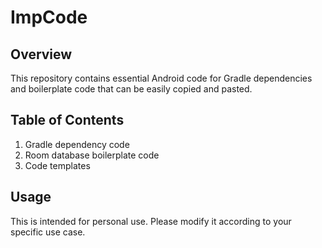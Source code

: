 # ImpCode
## Overview
This repository contains essential Android code for Gradle dependencies and boilerplate code that can be easily copied and pasted.

## Table of Contents
1. Gradle dependency code
2. Room database boilerplate code
3. Code templates

## Usage
This is intended for personal use. Please modify it according to your specific use case.

